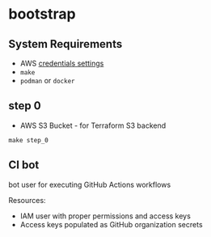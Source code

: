 # bootstrap

## System Requirements

* AWS [credentials settings][1]
* `make`
* `podman` or `docker`

## step 0

* AWS S3 Bucket - for Terraform S3 backend

```shell
make step_0
```

## CI bot

bot user for executing GitHub Actions workflows

Resources:

* IAM user with proper permissions and access keys
* Access keys populated as GitHub organization secrets

[1]: https://docs.aws.amazon.com/cli/latest/userguide/cli-configure-files.html
